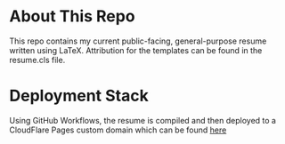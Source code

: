 # About This Repo
This repo contains my current public-facing, general-purpose resume written using LaTeX. Attribution for the templates can be found in the resume.cls file.

# Deployment Stack
Using GitHub Workflows, the resume is compiled and then deployed to a CloudFlare Pages custom domain which can be found [here](https://vec3d.xyz/resume.pdf)